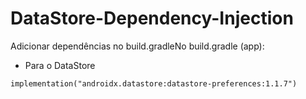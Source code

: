 # DataStore-Dependency-Injection

Adicionar dependências no build.gradleNo build.gradle (app):
* Para o DataStore
```
implementation("androidx.datastore:datastore-preferences:1.1.7")
```

